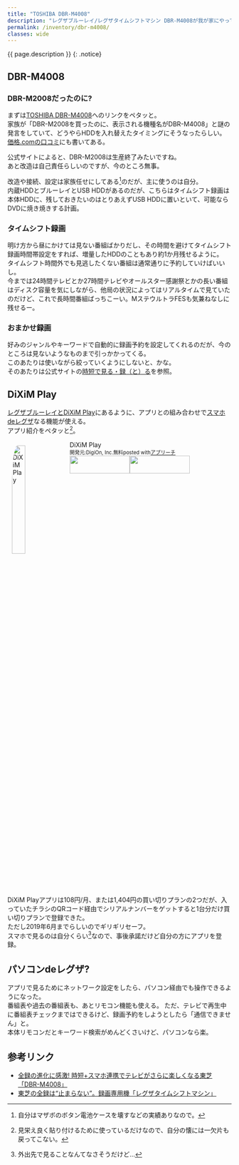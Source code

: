```yaml
---
title: "TOSHIBA DBR-M4008"
description: "レグザブルーレイ/レグザタイムシフトマシン DBR-M4008が我が家にやってきた。備忘録。"
permalink: /inventory/dbr-m4008/
classes: wide
---
```

{{ page.description }}
{: .notice}

## DBR-M4008

### DBR-M2008だったのに?

まずは[TOSHIBA DBR-M4008](https://www.toshiba.co.jp/regza/bd_dvd/lineup/br-m08/index_j.html)へのリンクをペタッと。  
家族が「DBR-M2008を買ったのに、表示される機種名がDBR-M4008」と謎の発言をしていて、どうやらHDDを入れ替えたタイミングにそうなったらしい。  
[価格.comの口コミ](https://bbs.kakaku.com/bbs/K0001062407/SortID=22142536/)にも書いてある。  

公式サイトによると、DBR-M2008は生産終了みたいですね。  
あと改造は自己責任らしいのですが、今のところ無事。

改造や接続、設定は家族任せにしてある[^remodeling]のだが、主に使うのは自分。  
内蔵HDDとブルーレイとUSB HDDがあるのだが、こちらはタイムシフト録画は本体HDDに、残しておきたいのはとりあえずUSB HDDに置いといて、可能ならDVDに焼き焼きする計画。  

[^remodeling]: 自分はマザボのボタン電池ケースを壊すなどの実績ありなので。

### タイムシフト録画

明け方から昼にかけては見ない番組ばかりだし、その時間を避けてタイムシフト録画時間帯設定をすれば、増量したHDDのこともあり約1か月残せるように。  
タイムシフト時間外でも見逃したくない番組は通常通りに予約していけばいいし。  
今までは24時間テレビとか27時間テレビやオールスター感謝祭とかの長い番組はディスク容量を気にしながら、他局の状況によってはリアルタイムで見ていたのだけど、これで長時間番組ばっちこーい。MステウルトラFESも気兼ねなしに残せるー。

### おまかせ録画

好みのジャンルやキーワードで自動的に録画予約を設定してくれるのだが、今のところは見ないようなものまで引っかかってくる。  
このあたりは使いながら絞っていくようにしないと、かな。  
そのあたりは公式サイトの[時短で見る・録（と）る](https://www.toshiba.co.jp/regza/bd_dvd/lineup/br-m08/recording_02.html)を参照。

## DiXiM Play

[レグザブルーレイとDiXiM Play](https://www.digion.com/sites/diximplay/regza/)にあるように、アプリとの組み合わせで[スマホdeレグザ](https://www.toshiba.co.jp/regza/bd_dvd/lineup/br-m08/anytime.html)なる機能が使える。  
アプリ紹介をペタッと[^appreach]。
<div id="appreach-box" style="text-align: left;"><img src="https://lh3.googleusercontent.com/0dRxYaQSEjH3yrAk58Hus0ECTnwPBi9acAxiCL8cltGScgJsUHrkCdrKFCGdCAYlMNg=s128" alt="DiXiM Play" id="appreach-image" style="float: left; margin: 10px; width: 25%; max-width: 120px; border-radius: 10%;"><div class="appreach-info" style="margin: 10px;"><div id="appreach-appname">DiXiM Play</div><div id="appreach-developer" style="font-size: 80%; display: inline-block;">開発元:<span id="appreach-developerurl">DigiOn, Inc.</span></div><div id="appreach-price" style="font-size: 80%; display: inline-block;">無料</div><div class="appreach-powered" style="font-size: 80%; display: inline-block;">posted with<a href="http://mama-hack.com/app-reach/" title="アプリーチ" target="_blank" rel="nofollow">アプリーチ</a></div><div class="appreach-links" style="float: left;"><div id="appreach-itunes-link" style="display: inline-block;"><a id="appreach-itunes" href="https://apps.apple.com/jp/app/dixim-play/id957704797?uo=4" target="_blank" rel="nofollow"><img src="https://nabettu.github.io/appreach/img/itune_ja.svg" style="height: 40px; width: 135px;"></a></div><div id="appreach-gplay-link" style="display: inline-block;"><a id="appreach-gplay" href="https://play.google.com/store/apps/details?id=com.digion.dixim.android.play.subsc" target="_blank" rel="nofollow"><img src="https://nabettu.github.io/appreach/img/gplay_ja.png" style="height: 40px; width: 134.5px;"></a></div></div></div><div class="appreach-footer" style="margin-bottom: 10px; clear: left;"></div></div>

[^appreach]: 見栄え良く貼り付けるために使っているだけなので、自分の懐には一欠片も戻ってこない。

DiXiM Playアプリは108円/月、または1,404円の買い切りプランの2つだが、入っていたチラシのQRコード経由でシリアルナンバーをゲットすると1台分だけ買い切りプランで登録できた。  
ただし2019年6月までらしいのでギリギリセーフ。  
スマホで見るのは自分くらい[^home-guard]なので、事後承諾だけど自分の方にアプリを登録。

[^home-guard]: 外出先で見ることなんてなさそうだけど…

## パソコンdeレグザ?

アプリで見るためにネットワーク設定をしたら、パソコン経由でも操作できるようになった。  
番組表や過去の番組表も、あとリモコン機能も使える。 
ただ、テレビで再生中に番組表チェックまではできるけど、録画予約をしようとしたら「通信できません」と。  
本体リモコンだとキーワード検索がめんどくさいけど、パソコンなら楽。

## 参考リンク

+ [全録の進化に感激! 時短+スマホ連携でテレビがさらに楽しくなる東芝「DBR-M4008」](https://av.watch.impress.co.jp/docs/review/review/1128132.html)
+ [東芝の全録は“止まらない”。録画専用機「レグザタイムシフトマシン」](https://av.watch.impress.co.jp/docs/news/1126652.html)

